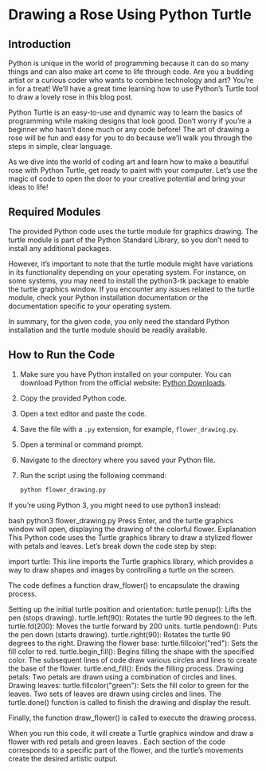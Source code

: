 # Drawing a Rose Using Python Turtle

## Introduction

Python is unique in the world of programming because it can do so many things and can also make art come to life through code. Are you a budding artist or a curious coder who wants to combine technology and art? You’re in for a treat! We’ll have a great time learning how to use Python’s Turtle tool to draw a lovely rose in this blog post.

Python Turtle is an easy-to-use and dynamic way to learn the basics of programming while making designs that look good. Don’t worry if you’re a beginner who hasn’t done much or any code before! The art of drawing a rose will be fun and easy for you to do because we’ll walk you through the steps in simple, clear language.

As we dive into the world of coding art and learn how to make a beautiful rose with Python Turtle, get ready to paint with your computer. Let’s use the magic of code to open the door to your creative potential and bring your ideas to life!

## Required Modules

The provided Python code uses the turtle module for graphics drawing. The turtle module is part of the Python Standard Library, so you don’t need to install any additional packages.

However, it’s important to note that the turtle module might have variations in its functionality depending on your operating system. For instance, on some systems, you may need to install the python3-tk package to enable the turtle graphics window. If you encounter any issues related to the turtle module, check your Python installation documentation or the documentation specific to your operating system.

In summary, for the given code, you only need the standard Python installation and the turtle module should be readily available.

## How to Run the Code

1. Make sure you have Python installed on your computer. You can download Python from the official website: [Python Downloads](https://www.python.org/downloads/).

2. Copy the provided Python code.

3. Open a text editor and paste the code.

4. Save the file with a `.py` extension, for example, `flower_drawing.py`.

5. Open a terminal or command prompt.

6. Navigate to the directory where you saved your Python file.

7. Run the script using the following command:
   ```bash
   python flower_drawing.py
If you’re using Python 3, you might need to use python3 instead:

bash
python3 flower_drawing.py
Press Enter, and the turtle graphics window will open, displaying the drawing of the colorful flower.
Explanation
This Python code uses the Turtle graphics library to draw a stylized flower with petals and leaves. Let’s break down the code step by step:

import turtle: This line imports the Turtle graphics library, which provides a way to draw shapes and images by controlling a turtle on the screen.

The code defines a function draw_flower() to encapsulate the drawing process.

Setting up the initial turtle position and orientation:
turtle.penup(): Lifts the pen (stops drawing).
turtle.left(90): Rotates the turtle 90 degrees to the left.
turtle.fd(200): Moves the turtle forward by 200 units.
turtle.pendown(): Puts the pen down (starts drawing).
turtle.right(90): Rotates the turtle 90 degrees to the right.
Drawing the flower base:
turtle.fillcolor("red"): Sets the fill color to red.
turtle.begin_fill(): Begins filling the shape with the specified color.
The subsequent lines of code draw various circles and lines to create the base of the flower.
turtle.end_fill(): Ends the filling process.
Drawing petals:
Two petals are drawn using a combination of circles and lines.
Drawing leaves:
turtle.fillcolor("green"): Sets the fill color to green for the leaves.
Two sets of leaves are drawn using circles and lines.
The turtle.done() function is called to finish the drawing and display the result.

Finally, the function draw_flower() is called to execute the drawing process.

When you run this code, it will create a Turtle graphics window and draw a flower with red petals and green leaves
. Each section of the code corresponds to a specific part of the flower, and the turtle’s movements create the desired artistic output.
